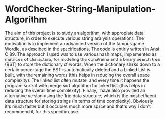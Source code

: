 # WordChecker-String-Manipulation-Algorithm
The aim of this project is to study an algorithm, with appropiate data structure, in order to execute various string analysis operations. The motivation is to implement an advanced version of the famous game Wordle, as descibed in the specifications. The code is entirly written in Ansi C 89. 
The approach I used was to use various hash maps, implemented as matrices of characters, for modeling the constrains and a binary search tree (BST) to store the dictionary of words. When the dictionary shirks down to a certain percentage the BST is automatically deleted and a Linked List is built, with the remaining words (this helps in reducing the overall space complexity). The linked list often mutate, and every time it happens the program sorts it with merge sort algotithm for linked list (this helps in reducing the overall time complexity). 
Finally, I have also provided an alternative version using the Trie data structure, which is the most efficent data structure for storing strings (in terms of time complexity). Obviously it's much faster but it occupies much more space and that's why I don't recommend it, for this specific case. 
